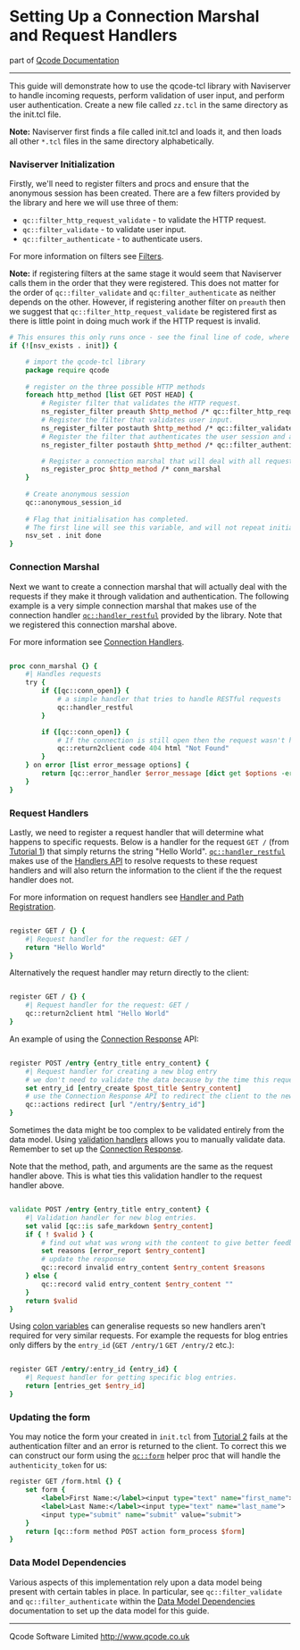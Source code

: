 Setting Up a Connection Marshal and Request Handlers
========
part of [Qcode Documentation](index.md)

* * *

This guide will demonstrate how to use the qcode-tcl library with Naviserver to handle incoming requests, perform validation of user input, and perform user authentication. Create a new file called `zz.tcl` in the same directory as the init.tcl file.

**Note:** Naviserver first finds a file called init.tcl and loads it, and then loads all other `*.tcl` files in the same directory alphabetically.

### Naviserver Initialization
Firstly, we'll need to register filters and procs and ensure that the anonymous session has been created. There are a few filters provided by the library and here we will use three of them:

* `qc::filter_http_request_validate` - to validate the HTTP request.
* `qc::filter_validate` - to validate user input.
* `qc::filter_authenticate` - to authenticate users.

For more information on filters see [Filters].

**Note:** if registering filters at the same stage it would seem that Naviserver calls them in the order that they were registered. This does not matter for the order of `qc::filter_validate` and `qc:filter_authenticate` as neither depends on the other. However, if registering another filter on `preauth` then we suggest that `qc::filter_http_request_validate` be registered first as there is little point in doing much work if the HTTP request is invalid.

```tcl
# This ensures this only runs once - see the final line of code, where the variable is set.
if {![nsv_exists . init]} {

    # import the qcode-tcl library
    package require qcode
    
    # register on the three possible HTTP methods
    foreach http_method [list GET POST HEAD] {
        # Register filter that validates the HTTP request.
        ns_register_filter preauth $http_method /* qc::filter_http_request_validate
        # Register the filter that validates user input.
        ns_register_filter postauth $http_method /* qc::filter_validate
        # Register the filter that authenticates the user session and authenticity token.
        ns_register_filter postauth $http_method /* qc::filter_authenticate

        # Register a connection marshal that will deal with all requests.
        ns_register_proc $http_method /* conn_marshal
    }
  
    # Create anonymous session
    qc::anonymous_session_id
    
    # Flag that initialisation has completed.
    # The first line will see this variable, and will not repeat initialisation.
    nsv_set . init done
}

```


### Connection Marshal
Next we want to create a connection marshal that will actually deal with the requests if they make it through validation and authentication. The following example is a very simple connection marshal that makes use of the connection handler [`qc::handler_restful`] provided by the library. Note that we registered this connection marshal above.

For more information see [Connection Handlers].

```tcl

proc conn_marshal {} {
    #| Handles requests
    try {
        if {[qc::conn_open]} {
            # a simple handler that tries to handle RESTful requests
            qc::handler_restful
        }

        if {[qc::conn_open]} {
            # If the connection is still open then the request wasn't handled by handler_restful
            qc::return2client code 404 html "Not Found"
        }
    } on error [list error_message options] {
        return [qc::error_handler $error_message [dict get $options -errorinfo] [dict get $options -errorcode]]
    }
}

```

### Request Handlers
Lastly, we need to register a request handler that will determine what happens to specific requests. Below is a handler for the request `GET /` (from [Tutorial 1]) that simply returns the string "Hello World". [`qc::handler_restful`] makes use of the [Handlers API] to resolve requests to these request handlers and will also return the information to the client if the the request handler does not.

For more information on request handlers see [Handler and Path Registration].

```tcl

register GET / {} {
    #| Request handler for the request: GET /
    return "Hello World"
}

```

Alternatively the request handler may return directly to the client:

```tcl

register GET / {} {
    #| Request handler for the request: GET /
    qc::return2client html "Hello World"
}
```

An example of using the [Connection Response] API:

```tcl

register POST /entry {entry_title entry_content} {
    #| Request handler for creating a new blog entry
    # we don't need to validate the data because by the time this request handler is called qc::filter_validate has done the validation for us
    set entry_id [entry_create $post_title $entry_content]
    # use the Connection Response API to redirect the client to the new entry URL.
    qc::actions redirect [url "/entry/$entry_id"]
}
```

Sometimes the data might be too complex to be validated entirely from the data model. Using [validation handlers] allows you to manually validate data. Remember to set up the [Connection Response].

Note that the method, path, and arguments are the same as the request handler above. This is what ties this validation handler to the request handler above.

```tcl

validate POST /entry {entry_title entry_content} {
    #| Validation handler for new blog entries.
    set valid [qc::is safe_markdown $entry_content]
    if { ! $valid } {
        # find out what was wrong with the content to give better feedback to the client
        set reasons [error_report $entry_content]
        # update the response
        qc::record invalid entry_content $entry_content $reasons
    } else {
        qc::record valid entry_content $entry_content ""
    }
    return $valid
}
```

Using [colon variables] can generalise requests so new handlers aren't required for very similar requests. For example the requests for blog entries only differs by the `entry_id` (`GET /entry/1` `GET /entry/2` etc.):

```tcl

register GET /entry/:entry_id {entry_id} {
    #| Request handler for getting specific blog entries.
    return [entries_get $entry_id]
}
```
### Updating the form
You may notice the form your created in `init.tcl` from [Tutorial 2] fails at the authentication filter and an error is returned to the client.
To correct this we can construct our form using the [`qc::form`] helper proc that will handle the `authenticity_token` for us:
```tcl
register GET /form.html {} {
	set form {
		<label>First Name:</label><input type="text" name="first_name">
		<label>Last Name:</label><input type="text" name="last_name">
		<input type="submit" name="submit" value="submit">
	}
	return [qc::form method POST action form_process $form]
}
```

### Data Model Dependencies

Various aspects of this implementation rely upon a data model being present with certain tables in place. In particular, see `qc::filter_validate` and `qc::filter_authenticate` within the [Data Model Dependencies] documentation to set up the data model for this guide.

* * *

Qcode Software Limited <http://www.qcode.co.uk>

[Filters]: filters.md
[Connection Handlers]: connection-handlers.md
[Tutorial 1]: installation.md
[`qc::handler_restful`]: connection-handlers.md#handler_restful.md
[Handlers API]: handlers-api.md
[Handler and Path Registration]: registration.md
[Connection Response]: connection-response.md
[colon variables]: registration.md#paths-with-variable-elements
[Tutorial 2]: tutorial-2-form-posting-and-nsv-variables.md
[injection attacks]: security.md
[validation handlers]: registration.md#validate
[`qc::form`]: procs/form.md
[Data Model Dependencies]: data-model-dependencies.md
